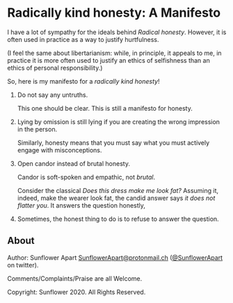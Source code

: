 # Radically kind honesty: A Manifesto

I have a lot of sympathy for the ideals behind _Radical honesty_. However, it
is often used in practice as a way to justify hurtfulness.

(I feel the same about libertarianism: while, in principle, it appeals to me,
in practice it is more often used to justify an ethics of selfishness than an
ethics of personal responsibility.)

So, here is my manifesto for a _radically kind honesty_!

1. Do not say any untruths.

   This one should be clear. This is still a manifesto for honesty.

2. Lying by omission is still lying if you are creating the wrong impression in
   the person.

   Similarly, honesty means that you must say what you must actively engage
   with misconceptions.

3. Open candor instead of brutal honesty.

   Candor is soft-spoken and empathic, not _brutal_.

   Consider the classical _Does this dress make me look fat?_ Assuming it,
   indeed, make the wearer look fat, the candid answer says _it does not
   flatter you_. It answers the question honestly,

5. Sometimes, the honest thing to do is to refuse to answer the question.


## About

Author: Sunflower Apart
[SunflowerApart@protonmail.ch](mailto:SunflowerApart@protonmail.ch)
([@SunflowerApart](https://twitter.com/SunflowerApart) on twitter).

Comments/Complaints/Praise are all Welcome.

Copyright: Sunflower 2020. All Rights Reserved.

